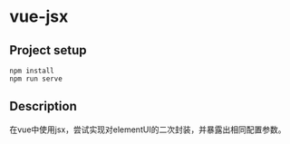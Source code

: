 # vue-jsx

## Project setup
```
npm install
npm run serve
```

## Description
在vue中使用jsx，尝试实现对elementUI的二次封装，并暴露出相同配置参数。